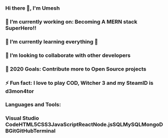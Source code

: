 ### Hi there 👋, I'm Umesh

<!--
**umesh-lewa/umesh-lewa** is a ✨ _special_ ✨ repository because its `README.md` (this file) appears on your GitHub profile.

Here are some ideas to get you started:

- 🔭 I’m currently working on ...
- 🌱 I’m currently learning ...
- 👯 I’m looking to collaborate on ...
- 🤔 I’m looking for help with ...
- 💬 Ask me about ...
- 📫 How to reach me: ...
- 😄 Pronouns: ...
- ⚡ Fun fact: ...
-->

### 🔭 I’m currently working on: Becoming A MERN stack SuperHero!!
### 🌱 I’m currently learning everything 🤣
### 👯 I’m looking to collaborate with other developers
### 🥅 2020 Goals: Contribute more to Open Source projects
### ⚡ Fun fact: I love to play COD, Witcher 3 and my SteamID is d3mon4tor


### Languages and Tools:
### Visual Studio CodeHTML5CSS3JavaScriptReactNode.jsSQLMySQLMongoDBGitGitHubTerminal


